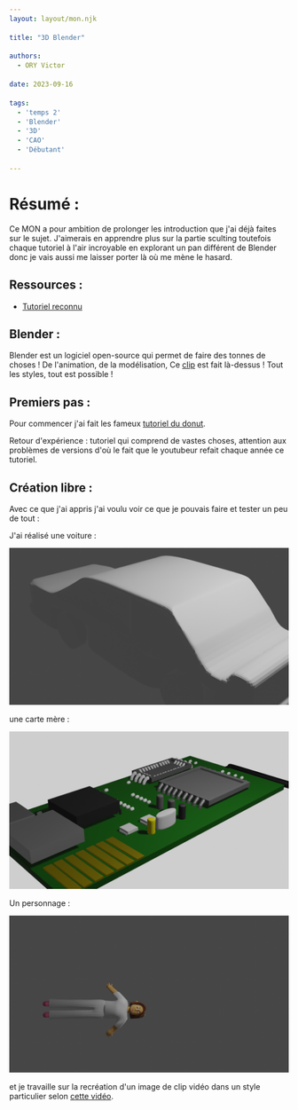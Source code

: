 ```yaml
---
layout: layout/mon.njk

title: "3D Blender"

authors:
  - ORY Victor

date: 2023-09-16

tags:
  - 'temps 2'
  - 'Blender'
  - '3D'
  - 'CAO'
  - 'Débutant'
  
---
```


# Résumé :

Ce MON a pour ambition de prolonger les introduction que j'ai déjà faites sur le sujet.
J'aimerais en apprendre plus sur la partie sculting toutefois chaque tutoriel à l'air incroyable en explorant un pan différent de Blender donc je vais aussi me laisser porter là où me mène le hasard. 

## Ressources :

- [Tutoriel reconnu](https://www.youtube.com/watch?v=B0J27sf9N1Y&list=PLjEaoINr3zgEPv5y--4MKpciLaoQYZB1Z)

## Blender :

Blender est un logiciel open-source qui permet de faire des tonnes de choses ! 
De l'animation, de la modélisation, 
Ce [clip](https://www.youtube.com/watch?v=q7YV__JxIbg) est fait là-dessus ! Tout les styles, tout est possible !

## Premiers pas :

Pour commencer j'ai fait les fameux [tutoriel du donut](https://www.youtube.com/watch?v=B0J27sf9N1Y&list=PLjEaoINr3zgEPv5y--4MKpciLaoQYZB1Z). 

Retour d'expérience : tutoriel qui comprend de vastes choses, attention aux problèmes de versions d'où le fait que le youtubeur refait chaque année ce tutoriel.

## Création libre : 

Avec ce que j'ai appris j'ai voulu voir ce que je pouvais faire et tester un peu de tout :

J'ai réalisé une voiture : 

![Voiture 3D](./Voiture.png )

une carte mère :

![Carte Mere](./CarteMere.png )


Un personnage : 

![Personnage](./Perso.png )


et je travaille sur la recréation d'un image de clip vidéo dans un style particulier selon [cette vidéo](https://www.youtube.com/watch?v=ZsvZsVPhTVs).
